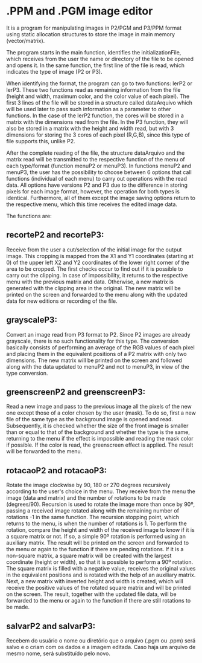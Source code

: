 # .PPM and .PGM image editor
 
It is a program for manipulating images in P2/PGM and P3/PPM format using static allocation structures to store the image in main memory (vector/matrix).

The program starts in the main function, identifies the initializationFile, which receives from the user the name or directory of the file to be opened and opens it.
In the same function, the first line of the file is read, which indicates the type of image (P2 or P3).

When identifying the format, the program can go to two functions: lerP2 or lerP3. These two functions read as remaining information from the file (height and width, maximum color, and the color value of each pixel). The first 3 lines of the file will be stored in a structure called dataArquivo which will be used later to pass such information as a parameter to other functions.
In the case of the lerP2 function, the cores will be stored in a matrix with the dimensions read from the file. In the P3 function, they will also be stored in a matrix with the height and width read, but with 3 dimensions for storing the 3 cores of each pixel (R,G,B), since this type of file supports this, unlike P2.

After the complete reading of the file, the structure dataArquivo and the matrix read will be transmitted to the respective function of the menu of each type/format (function menuP2 or menuP3). In functions menuP2 and menuP3, the user has the possibility to choose between 6 options that call functions (individual of each menu) to carry out operations with the read data.
All options have versions P2 and P3 due to the difference in storing pixels for each image format, however, the operation for both types is identical. Furthermore, all of them except the image saving options return to the respective menu, which this time receives the edited image data.

The functions are:

## recorteP2 and recorteP3:
Receive from the user a cut/selection of the initial image for the output image. This cropping is mapped from the X1 and Y1 coordinates (starting at 0) of the upper left X2 and Y2 coordinates of the lower right corner of the area to be cropped.
The first checks occur to find out if it is possible to carry out the clipping. In case of impossibility, it returns to the respective menu with the previous matrix and data. Otherwise, a new matrix is generated with the clipping area in the original.
The new matrix will be printed on the screen and forwarded to the menu along with the updated data for new editions or recording of the file.

## grayscaleP3:
Convert an image read from P3 format to P2. Since P2 images are already grayscale, there is no such functionality for this type.
The conversion basically consists of performing an average of the RGB values of each pixel and placing them in the equivalent positions of a P2 matrix with only two dimensions.
The new matrix will be printed on the screen and followed along with the data updated to menuP2 and not to menuP3, in view of the type conversion.

## greenscreenP2 and greenscreenP3:
Read a new image and pass to the previous image all the pixels of the new one except those of a color chosen by the user (mask). To do so, first a new file of the same type as the background image is opened and read.
Subsequently, it is checked whether the size of the front image is smaller than or equal to that of the background and whether the type is the same, returning to the menu if the effect is impossible and reading the mask color if possible.
If the color is read, the greenscreen effect is applied. The result will be forwarded to the menu.

## rotacaoP2 and rotacaoP3:
Rotate the image clockwise by 90, 180 or 270 degrees recursively according to the user's choice in the menu. They receive from the menu the image (data and matrix) and the number of rotations to be made (degrees/90). Recursion is used to rotate the image more than once by 90º, passing a received image rotated along with the remaining number of rotations -1 in the same function. The recursion stopping point, which returns to the menu, is when the number of rotations is 1.
To perform the rotation, compare the height and width of the received image to know if it is a square matrix or not. If so, a simple 90º rotation is performed using an auxiliary matrix. The result will be printed on the screen and forwarded to the menu or again to the function if there are pending rotations.
If it is a non-square matrix, a square matrix will be created with the largest coordinate (height or width), so that it is possible to perform a 90º rotation. The square matrix is filled with a negative value, receives the original values in the equivalent positions and is rotated with the help of an auxiliary matrix. Next, a new matrix with inverted height and width is created, which will receive the positive values of the rotated square matrix and will be printed on the screen. The result, together with the updated file data, will be forwarded to the menu or again to the function if there are still rotations to be made.

## salvarP2 and salvarP3:
Recebem do usuário o nome ou diretório que o arquivo (.pgm ou .ppm) será salvo e o criam com os dados e a imagem editada. Caso haja um arquivo de mesmo nome, será substituído pelo novo.
